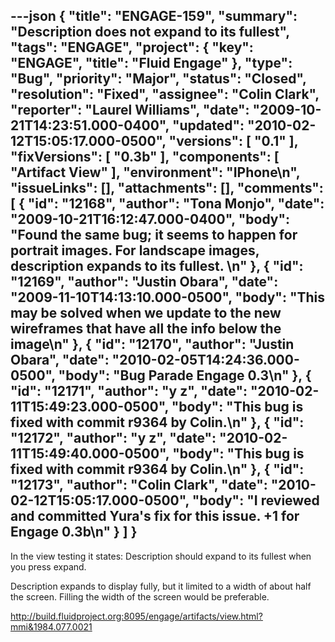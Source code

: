 ---json
{
  "title": "ENGAGE-159",
  "summary": "Description does not expand to its fullest",
  "tags": "ENGAGE",
  "project": {
    "key": "ENGAGE",
    "title": "Fluid Engage"
  },
  "type": "Bug",
  "priority": "Major",
  "status": "Closed",
  "resolution": "Fixed",
  "assignee": "Colin Clark",
  "reporter": "Laurel Williams",
  "date": "2009-10-21T14:23:51.000-0400",
  "updated": "2010-02-12T15:05:17.000-0500",
  "versions": [
    "0.1"
  ],
  "fixVersions": [
    "0.3b"
  ],
  "components": [
    "Artifact View"
  ],
  "environment": "IPhone\n",
  "issueLinks": [],
  "attachments": [],
  "comments": [
    {
      "id": "12168",
      "author": "Tona Monjo",
      "date": "2009-10-21T16:12:47.000-0400",
      "body": "Found the same bug; it seems to happen for portrait images. For landscape images, description expands to its fullest.&#x20;\n"
    },
    {
      "id": "12169",
      "author": "Justin Obara",
      "date": "2009-11-10T14:13:10.000-0500",
      "body": "This may be solved when we update to the new wireframes that have all the info below the image\n"
    },
    {
      "id": "12170",
      "author": "Justin Obara",
      "date": "2010-02-05T14:24:36.000-0500",
      "body": "Bug Parade Engage 0.3\n"
    },
    {
      "id": "12171",
      "author": "y z",
      "date": "2010-02-11T15:49:23.000-0500",
      "body": "This bug is fixed with commit r9364 by Colin.\n"
    },
    {
      "id": "12172",
      "author": "y z",
      "date": "2010-02-11T15:49:40.000-0500",
      "body": "This bug is fixed with commit r9364 by Colin.\n"
    },
    {
      "id": "12173",
      "author": "Colin Clark",
      "date": "2010-02-12T15:05:17.000-0500",
      "body": "I reviewed and committed Yura's fix for this issue. +1 for Engage 0.3b\n"
    }
  ]
}
---
In the view testing it states: Description should expand to its fullest when you press expand.&#x20;

Description expands to display fully, but it limited to a width of about half the screen. Filling the width of the screen would be preferable.

<http://build.fluidproject.org:8095/engage/artifacts/view.html?mmi&1984.077.0021>

        